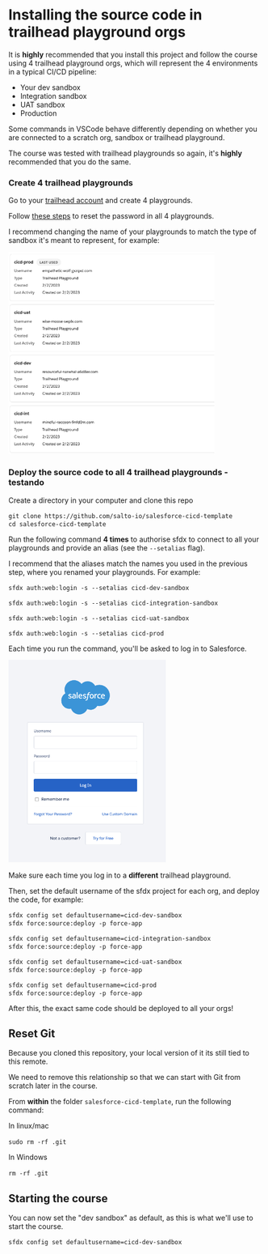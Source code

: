 # Installing the source code in trailhead playground orgs

It is **highly** recommended that you install this project and follow the course using 4 trailhead playground orgs, which will represent the 4 environments in a typical CI/CD pipeline:

- Your dev sandbox
- Integration sandbox
- UAT sandbox
- Production

Some commands in VSCode behave differently depending on whether you are connected to a scratch org, sandbox or trailhead playground. 

The course was tested with trailhead playgrounds so again, it's **highly** recommended that you do the same.

### Create 4 trailhead playgrounds

Go to your [trailhead account](https://trailhead.salesforce.com/) and create 4 playgrounds. 

Follow [these steps](https://trailhead.salesforce.com/content/learn/modules/trailhead_playground_management/get-your-trailhead-playground-username-and-password) to reset the password in all 4 playgrounds.

I recommend changing the name of your playgrounds to match the type of sandbox it's meant to represent, for example:

<img src="./github-images/playgrounds.png" height="400px">

### Deploy the source code to all 4 trailhead playgrounds - testando

Create a directory in your computer and clone this repo

```
git clone https://github.com/salto-io/salesforce-cicd-template
cd salesforce-cicd-template
```

Run the following command **4 times** to authorise sfdx to connect to all your playgrounds and provide an alias (see the `--setalias` flag).

I recommend that the aliases match the names you used in the previous step, where you renamed your playgrounds. For example:

```
sfdx auth:web:login -s --setalias cicd-dev-sandbox
```

```
sfdx auth:web:login -s --setalias cicd-integration-sandbox
```

```
sfdx auth:web:login -s --setalias cicd-uat-sandbox
```

```
sfdx auth:web:login -s --setalias cicd-prod
```

Each time you run the command, you'll be asked to log in to Salesforce. 

<img src="./github-images/login.png" height="400px">


Make sure each time you log in to a **different** trailhead playground.

Then, set the default username of the sfdx project for each org, and deploy the code, for example:

```
sfdx config set defaultusername=cicd-dev-sandbox
sfdx force:source:deploy -p force-app
```

```
sfdx config set defaultusername=cicd-integration-sandbox
sfdx force:source:deploy -p force-app
```

```
sfdx config set defaultusername=cicd-uat-sandbox
sfdx force:source:deploy -p force-app
```

```
sfdx config set defaultusername=cicd-prod
sfdx force:source:deploy -p force-app
```

After this, the exact same code should be deployed to all your orgs!

## Reset Git

Because you cloned this repository, your local version of it its still tied to this remote. 

We need to remove this relationship so that we can start with Git from scratch later in the course.

From **within** the folder `salesforce-cicd-template`, run the following command:

In linux/mac

`sudo rm -rf .git`

In Windows

`rm -rf .git`

## Starting the course

You can now set the "dev sandbox" as default, as this is what we'll use to start the course.

```
sfdx config set defaultusername=cicd-dev-sandbox
```